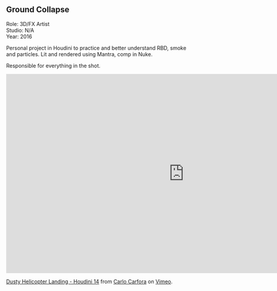 ## Ground Collapse

Role: 3D/FX Artist  
Studio: N/A  
Year: 2016  

Personal project in Houdini to practice and better understand RBD, smoke and 
particles. Lit and rendered using Mantra, comp in Nuke.

Responsible for everything in the shot.

<div class="video-responsive">
<iframe src="https://player.vimeo.com/video/163508360" width="960" height="540" frameborder="0" webkitallowfullscreen mozallowfullscreen allowfullscreen></iframe> <p><a href="https://vimeo.com/142963722">Dusty Helicopter Landing - Houdini 14</a> from <a href="https://vimeo.com/carlocarfora">Carlo Carfora</a> on <a href="https://vimeo.com">Vimeo</a>.</p>
</div>